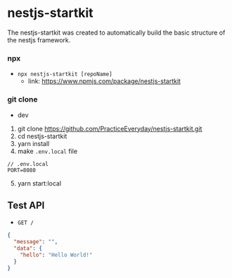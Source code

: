 # nestjs-startkit

The nestjs-startkit was created to automatically build the basic structure of the nestjs framework.

### npx

-   `npx nestjs-startkit [repoName]`
    -   link: https://www.npmjs.com/package/nestjs-startkit

### git clone

-   dev

1. git clone https://github.com/PracticeEveryday/nestjs-startkit.git
2. cd nestjs-startkit
3. yarn install 
4. make `.env.local` file

```
// .env.local
PORT=8080
```
5. yarn start:local

## Test API 

-   `GET /`

```json
{
  "message": "",
  "data": {
    "hello": "Hello World!"
  }
}
```
